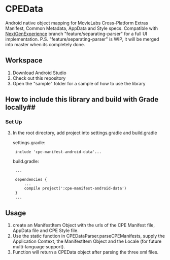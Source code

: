 # CPEData
Android native object mapping for MovieLabs Cross-Platform Extras Manifest, Common Metadata, AppData and Style specs.
Compatible with [NextGenExperience](https://github.com/warnerbros/cpe-manifest-android-experience) branch "feature/separating-parser" for a full UI implementation.
P.S. "feature/separating-parser" is WIP, it will be merged into master when its completely done.

## Workspace ##
1. Download Android Studio
2. Check out this repository
3. Open the "sample" folder for a sample of how to use the library


## How to include this library and build with Grade locally##
### Set Up ###
3. In the root directory, add project into settings.gradle and build.gradle

	settings.gradle:

		include 'cpe-manifest-android-data'...

	build.gradle:

		...

        dependencies {
            ...
            compile project(':cpe-manifest-android-data')
        }
        ...
## Usage
1. create an ManifestItem Object with the urls of the CPE Manifest file, AppData file and CPE Style file.
2. Use the static function in CPEDataParser.parseCPEManifests, supply the Application Context, the ManifestItem Object and the Locale (for future multi-language support).
3. Function will return a CPEData object after parsing the three xml files.